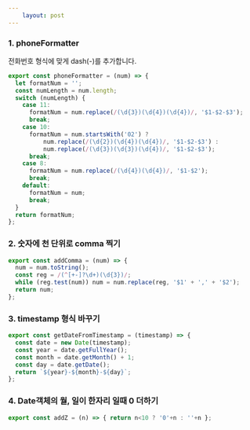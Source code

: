 ```yaml
---
    layout: post
---
```


### 1. phoneFormatter
전화번호 형식에 맞게 dash(-)를 추가합니다.

```javascript
export const phoneFormatter = (num) => {
  let formatNum = '';
  const numLength = num.length;
  switch (numLength) {
    case 11:
      formatNum = num.replace(/(\d{3})(\d{4})(\d{4})/, '$1-$2-$3');
      break;
    case 10:
      formatNum = num.startsWith('02') ?
          num.replace(/(\d{2})(\d{4})(\d{4})/, '$1-$2-$3') :
          num.replace(/(\d{3})(\d{3})(\d{4})/, '$1-$2-$3');
      break;
    case 8:
      formatNum = num.replace(/(\d{4})(\d{4})/, '$1-$2');
      break;
    default:
      formatNum = num;
      break;
  }
  return formatNum;
};
```
### 2. 숫자에 천 단위로 comma 찍기

```javascript
export const addComma = (num) => {
  num = num.toString();
  const reg = /(^[+-]?\d+)(\d{3})/;
  while (reg.test(num)) num = num.replace(reg, '$1' + ',' + '$2');
  return num;
};
```

### 3. timestamp 형식 바꾸기

```javascript
export const getDateFromTimestamp = (timestamp) => {
  const date = new Date(timestamp);
  const year = date.getFullYear();
  const month = date.getMonth() + 1;
  const day = date.getDate();
  return `${year}-${month}-${day}`;
};

```

### 4. Date객체의 월, 일이 한자리 일때 0 더하기
```javascript
export const addZ = (n) => { return n<10 ? '0'+n : ''+n };
```